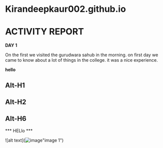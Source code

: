 # Kirandeepkaur002.github.io

# ACTIVITY REPORT 

**DAY 1** 

On the first we visited the gurudwara sahub in the morning. on first day we came to know about a lot of things in the college. it was a nice experience.

**hello**

Alt-H1
----
Alt-H2
-
Alt-H6
---

*** HELlo ***

![alt text](![image](https://github.com/user-attachments/assets/2e11bf36-2830-4ae4-8dcb-1487c237228c)"image 1")


